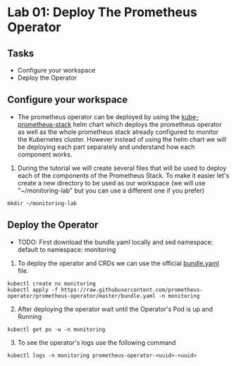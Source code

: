 # Lab 01: Deploy The Prometheus Operator

## Tasks

 - Configure your workspace
 - Deploy the Operator

## Configure your workspace

- The prometheus operator can be deployed by using the [kube-prometheus-stack](https://github.com/prometheus-community/helm-charts/tree/main/charts/kube-prometheus-stack) helm chart which deploys the prometheus operator as well as the whole prometheus stack already configured to monitor the Kubernetes cluster. However instead of using the helm chart we will be deploying each part separately and understand how each component works.

1. During the tutorial we will create several files that will be used to deploy each of the components of the Prometheus Stack. To make it easier let's create a new directory to be used as our workspace (we will use "~/monitoring-lab" but you can use a different one if you prefer)
  ```
  mkdir ~/monitoring-lab
  ```

## Deploy the Operator

- TODO: First download the bundle.yaml locally and sed namespace: default to namespace: monitoring

1. To deploy the operator and CRDs we can use the official [bundle.yaml](https://raw.githubusercontent.com/prometheus-operator/prometheus-operator/master/bundle.yaml) file.
  ```
  kubectl create ns monitoring
  kubectl apply -f https://raw.githubusercontent.com/prometheus-operator/prometheus-operator/master/bundle.yaml -n monitoring
  ```

2. After deploying the operator wait until the Operator's Pod is up and Running
  ```
  kubectl get po -w -n monitoring
  ```

3. To see the operator's logs use the following command
  ```
  kubectl logs -n monitoring prometheus-operator-<uuid>-<uuid>
  ```